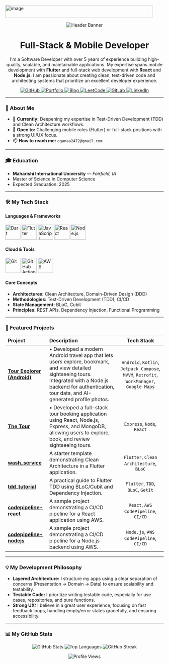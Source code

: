 <img width="468" height="41" alt="image" src="https://github.com/user-attachments/assets/641fbe21-c67f-4b86-a938-0b39d53b88fd" /><p align="center">
  <img src="https://capsule-render.vercel.app/api?type=wave&color=auto&height=220&section=header&text=Gantogtokh%20(Oganaa)&fontSize=70&fontAlignY=38" alt="Header Banner"/>
</p>

<div align="center">

# Full-Stack & Mobile Developer

I'm a Software Developer with over 5 years of experience building high-quality, scalable, and maintainable applications. My expertise spans mobile development with **Flutter** and full-stack web development with **React** and **Node.js**. I am passionate about creating clean, test-driven code and architecting systems that prioritize an excellent developer experience.

</div>

<p align="center">
  <a href="https://github.com/oganaa2472" target="_blank">
    <img src="https://img.shields.io/badge/GitHub-100000?style=for-the-badge&logo=github&logoColor=white" alt="GitHub"/>
  </a>
  <a href="https://portfolio-kohl-phi-92.vercel.app/" target="_blank">
    <img src="https://img.shields.io/badge/My_Portfolio-000?style=for-the-badge&logo=ko-fi&logoColor=white" alt="Portfolio"/>
  </a>
  <a href="https://oganaa.hashnode.dev/" target="_blank">
    <img src="https://img.shields.io/badge/Hashnode-2962FF?style=for-the-badge&logo=hashnode&logoColor=white" alt="Blog"/>
  </a>
  <a href="https://leetcode.com/u/keeplearning99/" target="_blank">
    <img src="https://img.shields.io/badge/-LeetCode-FFA116?style=for-the-badge&logo=LeetCode&logoColor=black" alt="LeetCode"/>
  </a>
  <a href="https://gitlab.com/Gantogtokh" target="_blank">
    <img src="https://img.shields.io/badge/GitLab-FC6D26?style=for-the-badge&logo=gitlab&logoColor=white" alt="GitLab"/>
  </a>
  <a href="https://linkedin.com/in/your-linkedin-username" target="_blank">
    <img src="https://img.shields.io/badge/linkedin-%230077B5.svg?style=for-the-badge&logo=linkedin&logoColor=white" alt="LinkedIn"/>
  </a>
</p>

---

### 📝 About Me
- 🌱 **Currently:** Deepening my expertise in Test-Driven Development (TDD) and Clean Architecture workflows.
- 👯 **Open to:** Challenging mobile roles (Flutter) or full-stack positions with a strong UI/UX focus.
- 📫 **How to reach me:** `oganaa2472@gmail.com`

---

### 🎓 Education
- **Maharishi International University** — *Fairfield, IA*
- Master of Science in Computer Science
- Expected Graduation: 2025

---

### 🛠️ My Tech Stack

#### Languages & Frameworks
<p align-center">
  <img src="https://cdn.jsdelivr.net/gh/devicons/devicon/icons/dart/dart-original.svg" width="48" height="48" alt="Dart" />
  <img src="https://cdn.jsdelivr.net/gh/devicons/devicon/icons/flutter/flutter-original.svg" width="48" height="48" alt="Flutter" />
  <img src="https://cdn.jsdelivr.net/gh/devicons/devicon/icons/javascript/javascript-original.svg" width="48" height="48" alt="JavaScript" />
  <img src="https://cdn.jsdelivr.net/gh/devicons/devicon/icons/react/react-original.svg" width="48" height="48" alt="React" />
  <img src="https://cdn.jsdelivr.net/gh/devicons/devicon/icons/nodejs/nodejs-original.svg" width="48" height="48" alt="Node.js" />
</p>

#### Cloud & Tools
<p align-center">
  <img src="https://cdn.jsdelivr.net/gh/devicons/devicon/icons/git/git-original.svg" width="48" height="48" alt="Git" />
  <img src="https://cdn.jsdelivr.net/gh/devicons/devicon/icons/githubactions/githubactions-original.svg" width="48" height="48" alt="GitHub Actions" />
  <img src="https://cdn.jsdelivr.net/gh/devicons/devicon/icons/amazonwebservices/amazonwebservices-original.svg" width="48" height="48" alt="AWS" />
</p>

#### Core Concepts
- **Architectures:** Clean Architecture, Domain-Driven Design (DDD)
- **Methodologies:** Test-Driven Development (TDD), CI/CD
- **State Management:** BLoC, Cubit
- **Principles:** REST APIs, Dependency Injection, Functional Programming

---

### 🚀 Featured Projects

| Project | Description | Tech Stack |
| :--- | :--- | :---: |
 **[Tour Explorer (Android)](https://github.com/oganaa2472/tour_app)** | • Developed a modern Android travel app that lets users explore, bookmark, and view detailed sightseeing tours. Integrated with a Node.js backend for authentication, tour data, and AI-generated profile photos. | `Android`, `Kotlin`, `Jetpack Compose`, `MVVM`, `Retrofit`, `WorkManager`, `Google Maps` |
| **[The Tour](https://github.com/oganaa2472/nodejs)** | •	Developed a full-stack tour booking application using React, Node.js, Express, and MongoDB, allowing users to explore, book, and review sightseeing tours. | `Express`, `Node`, `React` |
| **[wash_service](https://github.com/oganaa2472/wash_service)** | A starter template demonstrating Clean Architecture in a Flutter application. | `Flutter`, `Clean Architecture`, `BLoC` |
| **[tdd_tutorial](https://github.com/oganaa2472/tdd_tutorial)** | A practical guide to Flutter TDD using BLoC/Cubit and Dependency Injection. | `Flutter`, `TDD`, `BLoC`, `GetIt` |
| **[codepipeline-react](https://github.com/oganaa2472/codepipeline-react)** | A sample project demonstrating a CI/CD pipeline for a React application using AWS. | `React`, `AWS CodePipeline`, `CI/CD` |
| **[codepipeline-nodejs](https://github.com/oganaa2472/codepipeline-nodejs)** | A sample project demonstrating a CI/CD pipeline for a Node.js backend using AWS. | `Node.js`, `AWS CodePipeline`, `CI/CD` |

---

### 💡 My Development Philosophy

- **Layered Architecture:** I structure my apps using a clear separation of concerns (Presentation → Domain → Data) to ensure scalability and testability.
- **Testable Code:** I prioritize writing testable code, especially for use cases, repositories, and pure functions.
- **Strong UX:** I believe in a great user experience, focusing on fast feedback loops, handling empty/error states gracefully, and ensuring accessibility.

---

### 📊 My GitHub Stats

<p align="center">
  <img src="https://github-readme-stats.vercel.app/api?username=oganaa2472&show_icons=true&theme=radical" alt="GitHub Stats" />
  <img src="https://github-readme-stats.vercel.app/api/top-langs/?username=oganaa2472&layout=compact&theme=radical" alt="Top Languages" />
  <img src="https://github-readme-streak-stats.herokuapp.com/?user=oganaa2472&theme=radical" alt="GitHub Streak" />
</p>

<p align="center">
  <img src="https://komarev.com/ghpvc/?username=oganaa2472&label=Profile%20Views&color=blueviolet&style=flat-square" alt="Profile Views" />
</p>
